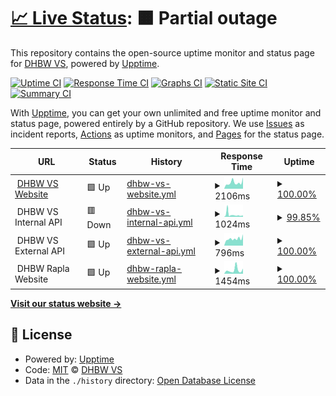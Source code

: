 # [📈 Live Status](https://DHBW-VS.github.io/upptime): <!--live status--> **🟧 Partial outage**

This repository contains the open-source uptime monitor and status page for [DHBW VS](https://www.dhbw-vs.de/), powered by [Upptime](https://github.com/upptime/upptime).

[![Uptime CI](https://github.com/DHBW-VS/upptime/workflows/Uptime%20CI/badge.svg)](https://github.com/DHBW-VS/upptime/actions?query=workflow%3A%22Uptime+CI%22)
[![Response Time CI](https://github.com/DHBW-VS/upptime/workflows/Response%20Time%20CI/badge.svg)](https://github.com/DHBW-VS/upptime/actions?query=workflow%3A%22Response+Time+CI%22)
[![Graphs CI](https://github.com/DHBW-VS/upptime/workflows/Graphs%20CI/badge.svg)](https://github.com/DHBW-VS/upptime/actions?query=workflow%3A%22Graphs+CI%22)
[![Static Site CI](https://github.com/DHBW-VS/upptime/workflows/Static%20Site%20CI/badge.svg)](https://github.com/DHBW-VS/upptime/actions?query=workflow%3A%22Static+Site+CI%22)
[![Summary CI](https://github.com/DHBW-VS/upptime/workflows/Summary%20CI/badge.svg)](https://github.com/DHBW-VS/upptime/actions?query=workflow%3A%22Summary+CI%22)

With [Upptime](https://upptime.js.org), you can get your own unlimited and free uptime monitor and status page, powered entirely by a GitHub repository. We use [Issues](https://github.com/DHBW-VS/upptime/issues) as incident reports, [Actions](https://github.com/DHBW-VS/upptime/actions) as uptime monitors, and [Pages](https://DHBW-VS.github.io/upptime) for the status page.

<!--start: status pages-->
<!-- This summary is generated by Upptime (https://github.com/upptime/upptime) -->
<!-- Do not edit this manually, your changes will be overwritten -->
<!-- prettier-ignore -->
| URL | Status | History | Response Time | Uptime |
| --- | ------ | ------- | ------------- | ------ |
| <img alt="" src="https://icons.duckduckgo.com/ip3/www.dhbw-vs.de.ico" height="13"> [DHBW VS Website](https://www.dhbw-vs.de/) | 🟩 Up | [dhbw-vs-website.yml](https://github.com/DHBW-VS/upptime/commits/HEAD/history/dhbw-vs-website.yml) | <details><summary><img alt="Response time graph" src="./graphs/dhbw-vs-website/response-time-week.png" height="20"> 2106ms</summary><br><a href="https://DHBW-VS.github.io/upptime/history/dhbw-vs-website"><img alt="Response time 2153" src="https://img.shields.io/endpoint?url=https%3A%2F%2Fraw.githubusercontent.com%2FDHBW-VS%2Fupptime%2FHEAD%2Fapi%2Fdhbw-vs-website%2Fresponse-time.json"></a><br><a href="https://DHBW-VS.github.io/upptime/history/dhbw-vs-website"><img alt="24-hour response time 3515" src="https://img.shields.io/endpoint?url=https%3A%2F%2Fraw.githubusercontent.com%2FDHBW-VS%2Fupptime%2FHEAD%2Fapi%2Fdhbw-vs-website%2Fresponse-time-day.json"></a><br><a href="https://DHBW-VS.github.io/upptime/history/dhbw-vs-website"><img alt="7-day response time 2106" src="https://img.shields.io/endpoint?url=https%3A%2F%2Fraw.githubusercontent.com%2FDHBW-VS%2Fupptime%2FHEAD%2Fapi%2Fdhbw-vs-website%2Fresponse-time-week.json"></a><br><a href="https://DHBW-VS.github.io/upptime/history/dhbw-vs-website"><img alt="30-day response time 2284" src="https://img.shields.io/endpoint?url=https%3A%2F%2Fraw.githubusercontent.com%2FDHBW-VS%2Fupptime%2FHEAD%2Fapi%2Fdhbw-vs-website%2Fresponse-time-month.json"></a><br><a href="https://DHBW-VS.github.io/upptime/history/dhbw-vs-website"><img alt="1-year response time 2153" src="https://img.shields.io/endpoint?url=https%3A%2F%2Fraw.githubusercontent.com%2FDHBW-VS%2Fupptime%2FHEAD%2Fapi%2Fdhbw-vs-website%2Fresponse-time-year.json"></a></details> | <details><summary><a href="https://DHBW-VS.github.io/upptime/history/dhbw-vs-website">100.00%</a></summary><a href="https://DHBW-VS.github.io/upptime/history/dhbw-vs-website"><img alt="All-time uptime 99.82%" src="https://img.shields.io/endpoint?url=https%3A%2F%2Fraw.githubusercontent.com%2FDHBW-VS%2Fupptime%2FHEAD%2Fapi%2Fdhbw-vs-website%2Fuptime.json"></a><br><a href="https://DHBW-VS.github.io/upptime/history/dhbw-vs-website"><img alt="24-hour uptime 100.00%" src="https://img.shields.io/endpoint?url=https%3A%2F%2Fraw.githubusercontent.com%2FDHBW-VS%2Fupptime%2FHEAD%2Fapi%2Fdhbw-vs-website%2Fuptime-day.json"></a><br><a href="https://DHBW-VS.github.io/upptime/history/dhbw-vs-website"><img alt="7-day uptime 100.00%" src="https://img.shields.io/endpoint?url=https%3A%2F%2Fraw.githubusercontent.com%2FDHBW-VS%2Fupptime%2FHEAD%2Fapi%2Fdhbw-vs-website%2Fuptime-week.json"></a><br><a href="https://DHBW-VS.github.io/upptime/history/dhbw-vs-website"><img alt="30-day uptime 99.46%" src="https://img.shields.io/endpoint?url=https%3A%2F%2Fraw.githubusercontent.com%2FDHBW-VS%2Fupptime%2FHEAD%2Fapi%2Fdhbw-vs-website%2Fuptime-month.json"></a><br><a href="https://DHBW-VS.github.io/upptime/history/dhbw-vs-website"><img alt="1-year uptime 99.82%" src="https://img.shields.io/endpoint?url=https%3A%2F%2Fraw.githubusercontent.com%2FDHBW-VS%2Fupptime%2FHEAD%2Fapi%2Fdhbw-vs-website%2Fuptime-year.json"></a></details>
| <img alt="" src="https://icons.duckduckgo.com/ip3/null.ico" height="13"> DHBW VS Internal API | 🟥 Down | [dhbw-vs-internal-api.yml](https://github.com/DHBW-VS/upptime/commits/HEAD/history/dhbw-vs-internal-api.yml) | <details><summary><img alt="Response time graph" src="./graphs/dhbw-vs-internal-api/response-time-week.png" height="20"> 1024ms</summary><br><a href="https://DHBW-VS.github.io/upptime/history/dhbw-vs-internal-api"><img alt="Response time 1472" src="https://img.shields.io/endpoint?url=https%3A%2F%2Fraw.githubusercontent.com%2FDHBW-VS%2Fupptime%2FHEAD%2Fapi%2Fdhbw-vs-internal-api%2Fresponse-time.json"></a><br><a href="https://DHBW-VS.github.io/upptime/history/dhbw-vs-internal-api"><img alt="24-hour response time 1079" src="https://img.shields.io/endpoint?url=https%3A%2F%2Fraw.githubusercontent.com%2FDHBW-VS%2Fupptime%2FHEAD%2Fapi%2Fdhbw-vs-internal-api%2Fresponse-time-day.json"></a><br><a href="https://DHBW-VS.github.io/upptime/history/dhbw-vs-internal-api"><img alt="7-day response time 1024" src="https://img.shields.io/endpoint?url=https%3A%2F%2Fraw.githubusercontent.com%2FDHBW-VS%2Fupptime%2FHEAD%2Fapi%2Fdhbw-vs-internal-api%2Fresponse-time-week.json"></a><br><a href="https://DHBW-VS.github.io/upptime/history/dhbw-vs-internal-api"><img alt="30-day response time 1527" src="https://img.shields.io/endpoint?url=https%3A%2F%2Fraw.githubusercontent.com%2FDHBW-VS%2Fupptime%2FHEAD%2Fapi%2Fdhbw-vs-internal-api%2Fresponse-time-month.json"></a><br><a href="https://DHBW-VS.github.io/upptime/history/dhbw-vs-internal-api"><img alt="1-year response time 1472" src="https://img.shields.io/endpoint?url=https%3A%2F%2Fraw.githubusercontent.com%2FDHBW-VS%2Fupptime%2FHEAD%2Fapi%2Fdhbw-vs-internal-api%2Fresponse-time-year.json"></a></details> | <details><summary><a href="https://DHBW-VS.github.io/upptime/history/dhbw-vs-internal-api">99.85%</a></summary><a href="https://DHBW-VS.github.io/upptime/history/dhbw-vs-internal-api"><img alt="All-time uptime 96.61%" src="https://img.shields.io/endpoint?url=https%3A%2F%2Fraw.githubusercontent.com%2FDHBW-VS%2Fupptime%2FHEAD%2Fapi%2Fdhbw-vs-internal-api%2Fuptime.json"></a><br><a href="https://DHBW-VS.github.io/upptime/history/dhbw-vs-internal-api"><img alt="24-hour uptime 99.99%" src="https://img.shields.io/endpoint?url=https%3A%2F%2Fraw.githubusercontent.com%2FDHBW-VS%2Fupptime%2FHEAD%2Fapi%2Fdhbw-vs-internal-api%2Fuptime-day.json"></a><br><a href="https://DHBW-VS.github.io/upptime/history/dhbw-vs-internal-api"><img alt="7-day uptime 99.85%" src="https://img.shields.io/endpoint?url=https%3A%2F%2Fraw.githubusercontent.com%2FDHBW-VS%2Fupptime%2FHEAD%2Fapi%2Fdhbw-vs-internal-api%2Fuptime-week.json"></a><br><a href="https://DHBW-VS.github.io/upptime/history/dhbw-vs-internal-api"><img alt="30-day uptime 99.29%" src="https://img.shields.io/endpoint?url=https%3A%2F%2Fraw.githubusercontent.com%2FDHBW-VS%2Fupptime%2FHEAD%2Fapi%2Fdhbw-vs-internal-api%2Fuptime-month.json"></a><br><a href="https://DHBW-VS.github.io/upptime/history/dhbw-vs-internal-api"><img alt="1-year uptime 96.61%" src="https://img.shields.io/endpoint?url=https%3A%2F%2Fraw.githubusercontent.com%2FDHBW-VS%2Fupptime%2FHEAD%2Fapi%2Fdhbw-vs-internal-api%2Fuptime-year.json"></a></details>
| <img alt="" src="https://icons.duckduckgo.com/ip3/null.ico" height="13"> DHBW VS External API | 🟩 Up | [dhbw-vs-external-api.yml](https://github.com/DHBW-VS/upptime/commits/HEAD/history/dhbw-vs-external-api.yml) | <details><summary><img alt="Response time graph" src="./graphs/dhbw-vs-external-api/response-time-week.png" height="20"> 796ms</summary><br><a href="https://DHBW-VS.github.io/upptime/history/dhbw-vs-external-api"><img alt="Response time 914" src="https://img.shields.io/endpoint?url=https%3A%2F%2Fraw.githubusercontent.com%2FDHBW-VS%2Fupptime%2FHEAD%2Fapi%2Fdhbw-vs-external-api%2Fresponse-time.json"></a><br><a href="https://DHBW-VS.github.io/upptime/history/dhbw-vs-external-api"><img alt="24-hour response time 1244" src="https://img.shields.io/endpoint?url=https%3A%2F%2Fraw.githubusercontent.com%2FDHBW-VS%2Fupptime%2FHEAD%2Fapi%2Fdhbw-vs-external-api%2Fresponse-time-day.json"></a><br><a href="https://DHBW-VS.github.io/upptime/history/dhbw-vs-external-api"><img alt="7-day response time 796" src="https://img.shields.io/endpoint?url=https%3A%2F%2Fraw.githubusercontent.com%2FDHBW-VS%2Fupptime%2FHEAD%2Fapi%2Fdhbw-vs-external-api%2Fresponse-time-week.json"></a><br><a href="https://DHBW-VS.github.io/upptime/history/dhbw-vs-external-api"><img alt="30-day response time 923" src="https://img.shields.io/endpoint?url=https%3A%2F%2Fraw.githubusercontent.com%2FDHBW-VS%2Fupptime%2FHEAD%2Fapi%2Fdhbw-vs-external-api%2Fresponse-time-month.json"></a><br><a href="https://DHBW-VS.github.io/upptime/history/dhbw-vs-external-api"><img alt="1-year response time 914" src="https://img.shields.io/endpoint?url=https%3A%2F%2Fraw.githubusercontent.com%2FDHBW-VS%2Fupptime%2FHEAD%2Fapi%2Fdhbw-vs-external-api%2Fresponse-time-year.json"></a></details> | <details><summary><a href="https://DHBW-VS.github.io/upptime/history/dhbw-vs-external-api">100.00%</a></summary><a href="https://DHBW-VS.github.io/upptime/history/dhbw-vs-external-api"><img alt="All-time uptime 99.13%" src="https://img.shields.io/endpoint?url=https%3A%2F%2Fraw.githubusercontent.com%2FDHBW-VS%2Fupptime%2FHEAD%2Fapi%2Fdhbw-vs-external-api%2Fuptime.json"></a><br><a href="https://DHBW-VS.github.io/upptime/history/dhbw-vs-external-api"><img alt="24-hour uptime 100.00%" src="https://img.shields.io/endpoint?url=https%3A%2F%2Fraw.githubusercontent.com%2FDHBW-VS%2Fupptime%2FHEAD%2Fapi%2Fdhbw-vs-external-api%2Fuptime-day.json"></a><br><a href="https://DHBW-VS.github.io/upptime/history/dhbw-vs-external-api"><img alt="7-day uptime 100.00%" src="https://img.shields.io/endpoint?url=https%3A%2F%2Fraw.githubusercontent.com%2FDHBW-VS%2Fupptime%2FHEAD%2Fapi%2Fdhbw-vs-external-api%2Fuptime-week.json"></a><br><a href="https://DHBW-VS.github.io/upptime/history/dhbw-vs-external-api"><img alt="30-day uptime 99.44%" src="https://img.shields.io/endpoint?url=https%3A%2F%2Fraw.githubusercontent.com%2FDHBW-VS%2Fupptime%2FHEAD%2Fapi%2Fdhbw-vs-external-api%2Fuptime-month.json"></a><br><a href="https://DHBW-VS.github.io/upptime/history/dhbw-vs-external-api"><img alt="1-year uptime 99.13%" src="https://img.shields.io/endpoint?url=https%3A%2F%2Fraw.githubusercontent.com%2FDHBW-VS%2Fupptime%2FHEAD%2Fapi%2Fdhbw-vs-external-api%2Fuptime-year.json"></a></details>
| <img alt="" src="https://icons.duckduckgo.com/ip3/null.ico" height="13"> DHBW Rapla Website | 🟩 Up | [dhbw-rapla-website.yml](https://github.com/DHBW-VS/upptime/commits/HEAD/history/dhbw-rapla-website.yml) | <details><summary><img alt="Response time graph" src="./graphs/dhbw-rapla-website/response-time-week.png" height="20"> 1454ms</summary><br><a href="https://DHBW-VS.github.io/upptime/history/dhbw-rapla-website"><img alt="Response time 1172" src="https://img.shields.io/endpoint?url=https%3A%2F%2Fraw.githubusercontent.com%2FDHBW-VS%2Fupptime%2FHEAD%2Fapi%2Fdhbw-rapla-website%2Fresponse-time.json"></a><br><a href="https://DHBW-VS.github.io/upptime/history/dhbw-rapla-website"><img alt="24-hour response time 1994" src="https://img.shields.io/endpoint?url=https%3A%2F%2Fraw.githubusercontent.com%2FDHBW-VS%2Fupptime%2FHEAD%2Fapi%2Fdhbw-rapla-website%2Fresponse-time-day.json"></a><br><a href="https://DHBW-VS.github.io/upptime/history/dhbw-rapla-website"><img alt="7-day response time 1454" src="https://img.shields.io/endpoint?url=https%3A%2F%2Fraw.githubusercontent.com%2FDHBW-VS%2Fupptime%2FHEAD%2Fapi%2Fdhbw-rapla-website%2Fresponse-time-week.json"></a><br><a href="https://DHBW-VS.github.io/upptime/history/dhbw-rapla-website"><img alt="30-day response time 1140" src="https://img.shields.io/endpoint?url=https%3A%2F%2Fraw.githubusercontent.com%2FDHBW-VS%2Fupptime%2FHEAD%2Fapi%2Fdhbw-rapla-website%2Fresponse-time-month.json"></a><br><a href="https://DHBW-VS.github.io/upptime/history/dhbw-rapla-website"><img alt="1-year response time 1172" src="https://img.shields.io/endpoint?url=https%3A%2F%2Fraw.githubusercontent.com%2FDHBW-VS%2Fupptime%2FHEAD%2Fapi%2Fdhbw-rapla-website%2Fresponse-time-year.json"></a></details> | <details><summary><a href="https://DHBW-VS.github.io/upptime/history/dhbw-rapla-website">100.00%</a></summary><a href="https://DHBW-VS.github.io/upptime/history/dhbw-rapla-website"><img alt="All-time uptime 99.97%" src="https://img.shields.io/endpoint?url=https%3A%2F%2Fraw.githubusercontent.com%2FDHBW-VS%2Fupptime%2FHEAD%2Fapi%2Fdhbw-rapla-website%2Fuptime.json"></a><br><a href="https://DHBW-VS.github.io/upptime/history/dhbw-rapla-website"><img alt="24-hour uptime 100.00%" src="https://img.shields.io/endpoint?url=https%3A%2F%2Fraw.githubusercontent.com%2FDHBW-VS%2Fupptime%2FHEAD%2Fapi%2Fdhbw-rapla-website%2Fuptime-day.json"></a><br><a href="https://DHBW-VS.github.io/upptime/history/dhbw-rapla-website"><img alt="7-day uptime 100.00%" src="https://img.shields.io/endpoint?url=https%3A%2F%2Fraw.githubusercontent.com%2FDHBW-VS%2Fupptime%2FHEAD%2Fapi%2Fdhbw-rapla-website%2Fuptime-week.json"></a><br><a href="https://DHBW-VS.github.io/upptime/history/dhbw-rapla-website"><img alt="30-day uptime 99.93%" src="https://img.shields.io/endpoint?url=https%3A%2F%2Fraw.githubusercontent.com%2FDHBW-VS%2Fupptime%2FHEAD%2Fapi%2Fdhbw-rapla-website%2Fuptime-month.json"></a><br><a href="https://DHBW-VS.github.io/upptime/history/dhbw-rapla-website"><img alt="1-year uptime 99.97%" src="https://img.shields.io/endpoint?url=https%3A%2F%2Fraw.githubusercontent.com%2FDHBW-VS%2Fupptime%2FHEAD%2Fapi%2Fdhbw-rapla-website%2Fuptime-year.json"></a></details>

<!--end: status pages-->

[**Visit our status website →**](https://DHBW-VS.github.io/upptime)

## 📄 License

- Powered by: [Upptime](https://github.com/upptime/upptime)
- Code: [MIT](./LICENSE) © [DHBW VS](https://www.dhbw-vs.de/)
- Data in the `./history` directory: [Open Database License](https://opendatacommons.org/licenses/odbl/1-0/)
